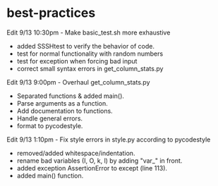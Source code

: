# best-practices

Edit 9/13 10:30pm - Make basic_test.sh more exhaustive
- added SSSHtest to verify the behavior of code.
- test for normal functionality with random numbers
- test for exception when forcing bad input
- correct small syntax errors in get_column_stats.py

Edit 9/13 9:00pm - Overhaul get_column_stats.py
- Separated functions & added main().
- Parse arguments as a function.
- Add documentation to functions.
- Handle general errors.
- format to pycodestyle.


Edit 9/13 1:10pm - Fix style errors in style.py according to pycodestyle
- removed/added whitespace/indentation.
- rename bad variables (I, O, k, l) by adding "var_" in front.
- added exception AssertionError to except (line 113).
- added main() function.